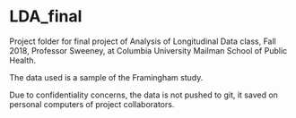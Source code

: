 # LDA_final
Project folder for final project of Analysis of Longitudinal Data class, Fall 2018, Professor Sweeney, at Columbia University Mailman School of Public Health.

The data used is a sample of the Framingham study.

Due to confidentiality concerns, the data is not pushed to git, it saved on personal computers of project collaborators.
